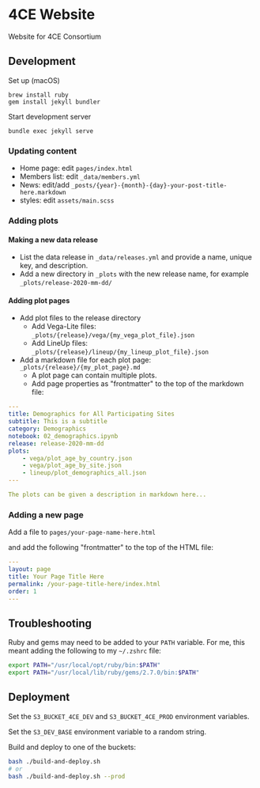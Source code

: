# 4CE Website
Website for 4CE Consortium

## Development

Set up (macOS)

```
brew install ruby
gem install jekyll bundler
```

Start development server

```
bundle exec jekyll serve
```

### Updating content

- Home page: edit `pages/index.html`
- Members list: edit `_data/members.yml`
- News: edit/add `_posts/{year}-{month}-{day}-your-post-title-here.markdown`
- styles: edit `assets/main.scss`

### Adding plots

#### Making a new data release

- List the data release in `_data/releases.yml` and provide a name, unique key, and description.
- Add a new directory in `_plots` with the new release name, for example `_plots/release-2020-mm-dd/`

#### Adding plot pages

- Add plot files to the release directory
    - Add Vega-Lite files: `_plots/{release}/vega/{my_vega_plot_file}.json`
    - Add LineUp files: `_plots/{release}/lineup/{my_lineup_plot_file}.json`
- Add a markdown file for each plot page: `_plots/{release}/{my_plot_page}.md`
    - A plot page can contain multiple plots.
    - Add page properties as "frontmatter" to the top of the markdown file:

```yml
---
title: Demographics for All Participating Sites
subtitle: This is a subtitle
category: Demographics
notebook: 02_demographics.ipynb
release: release-2020-mm-dd
plots:
    - vega/plot_age_by_country.json
    - vega/plot_age_by_site.json
    - lineup/plot_demographics_all.json
---

The plots can be given a description in markdown here...
```

### Adding a new page

Add a file to `pages/your-page-name-here.html`

and add the following "frontmatter" to the top of the HTML file:

```yml
---
layout: page
title: Your Page Title Here
permalink: /your-page-title-here/index.html
order: 1
---
```

## Troubleshooting

Ruby and gems may need to be added to your `PATH` variable.
For me, this meant adding the following to my `~/.zshrc` file:

```sh
export PATH="/usr/local/opt/ruby/bin:$PATH"
export PATH="/usr/local/lib/ruby/gems/2.7.0/bin:$PATH"
```

## Deployment

Set the `S3_BUCKET_4CE_DEV` and `S3_BUCKET_4CE_PROD` environment variables.

Set the `S3_DEV_BASE` environment variable to a random string.

Build and deploy to one of the buckets:

```sh
bash ./build-and-deploy.sh
# or
bash ./build-and-deploy.sh --prod
```
